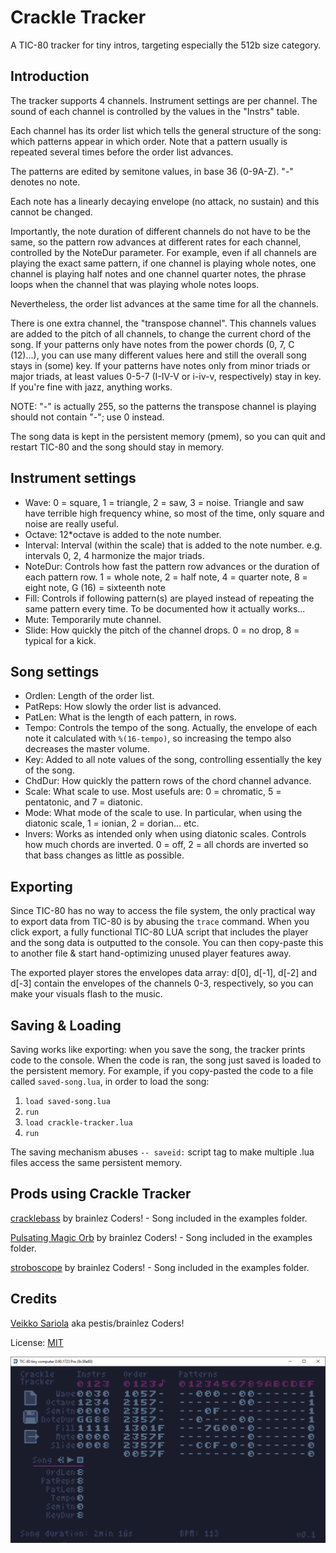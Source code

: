 # Crackle Tracker

A TIC-80 tracker for tiny intros, targeting especially the 512b size
category.


Introduction
------------

The tracker supports 4 channels. Instrument settings are per channel.
The sound of each channel is controlled by the values in the "Instrs"
table.

Each channel has its order list which tells the general structure of the
song: which patterns appear in which order. Note that a pattern usually
is repeated several times before the order list advances.

The patterns are edited by semitone values, in base 36 (0-9A-Z). "-"
denotes no note.

Each note has a linearly decaying envelope (no attack, no sustain) and
this cannot be changed.

Importantly, the note duration of different channels do not have to be
the same, so the pattern row advances at different rates for each
channel, controlled by the NoteDur parameter. For example, even if all
channels are playing the exact same pattern, if one channel is playing
whole notes, one channel is playing half notes and one channel quarter
notes, the phrase loops when the channel that was playing whole notes
loops.

Nevertheless, the order list advances at the same time for all the
channels.

There is one extra channel, the "transpose channel". This channels
values are added to the pitch of all channels, to change the current
chord of the song. If your patterns only have notes from the power
chords (0, 7, C (12)...), you can use many different values here and
still the overall song stays in (some) key. If your patterns have notes
only from minor triads or major triads, at least values 0-5-7 (I-IV-V or
i-iv-v, respectively) stay in key. If you're fine with jazz, anything
works.

NOTE: "-" is actually 255, so the patterns the transpose channel is
playing should not contain "-"; use 0 instead.

The song data is kept in the persistent memory (pmem), so you can quit
and restart TIC-80 and the song should stay in memory.

Instrument settings
-------------------

- Wave: 0 = square, 1 = triangle, 2 = saw, 3 = noise. Triangle and saw
  have terrible high frequency whine, so most of the time, only square
  and noise are really useful.
- Octave: 12*octave is added to the note number.
- Interval: Interval (within the scale) that is added to the note
  number. e.g. intervals 0, 2, 4 harmonize the major triads.
- NoteDur: Controls how fast the pattern row advances or the duration of
  each pattern row. 1 = whole note, 2 = half note, 4 = quarter note, 8 =
  eight note, G (16) = sixteenth note
- Fill: Controls if following pattern(s) are played instead of repeating
  the same pattern every time. To be documented how it actually works...
- Mute: Temporarily mute channel.
- Slide: How quickly the pitch of the channel drops. 0 = no drop, 8 =
  typical for a kick.


Song settings
-------------

- Ordlen: Length of the order list.
- PatReps: How slowly the order list is advanced.
- PatLen: What is the length of each pattern, in rows.
- Tempo: Controls the tempo of the song. Actually, the envelope of each
  note it calculated with `%(16-tempo)`, so increasing the tempo also
  decreases the master volume.
- Key: Added to all note values of the song, controlling essentially
  the key of the song.
- ChdDur: How quickly the pattern rows of the chord channel advance.
- Scale: What scale to use. Most usefuls are: 0 = chromatic, 5 =
  pentatonic, and 7 = diatonic.
- Mode: What mode of the scale to use. In particular, when using the
  diatonic scale, 1 = ionian, 2 = dorian... etc.
- Invers: Works as intended only when using diatonic scales. Controls
  how much chords are inverted. 0 = off, 2 = all chords are inverted so
  that bass changes as little as possible.


Exporting
---------

Since TIC-80 has no way to access the file system, the only practical
way to export data from TIC-80 is by abusing the `trace` command. When
you click export, a fully functional TIC-80 LUA script that includes the
player and the song data is outputted to the console. You can then
copy-paste this to another file & start hand-optimizing unused player
features away.

The exported player stores the envelopes data array: d[0], d[-1], d[-2]
and d[-3] contain the envelopes of the channels 0-3, respectively, so
you can make your visuals flash to the music.


Saving & Loading
----------------

Saving works like exporting: when you save the song, the tracker prints
code to the console. When the code is ran, the song just saved is loaded
to the persistent memory. For example, if you copy-pasted the code to a
file called `saved-song.lua`, in order to load the song:

  1. `load saved-song.lua`
  2. `run`
  3. `load crackle-tracker.lua`
  4. `run`

The saving mechanism abuses `-- saveid:` script tag to make multiple
.lua files access the same persistent memory.


Prods using Crackle Tracker
---------------------------

[cracklebass](https://www.pouet.net/prod.php?which=90244) by brainlez
Coders! - Song included in the examples folder.

[Pulsating Magic Orb](https://www.pouet.net/prod.php?which=90937) by
brainlez Coders! - Song included in the examples folder.

[stroboscope](https://www.pouet.net/prod.php?which=92799) by brainlez
Coders! - Song included in the examples folder.

Credits
-------

[Veikko Sariola](https://github.com/vsariola) aka pestis/brainlez
Coders!

License: [MIT](LICENSE)

![Screenshot of Crackle Tracker](screenshot.png)